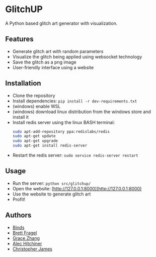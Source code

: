 # GlitchUP
A Python based glitch art generator with visualization.

## Features
- Generate glitch art with random parameters
- Visualize the glitch being applied using websocket technology
- Save the glitch as a png image
- User-friendly interface using a website

## Installation
- Clone the repository
- Install dependencies: `pip install -r dev-requirements.txt`
- (windows) enable WSL
- (windows) download linux distribution from the windows store and install it
- Install redis server using the linux BASH terminal:
    ```bash
    sudo apt-add-repository ppa:redislabs/redis
    sudo apt-get update
    sudo apt-get upgrade
    sudo apt-get install redis-server
    ```
- Restart the redis server: `sudo service redis-server restart`

## Usage
- Run the server: `python src/glitchup/`
- Open the website: [http://127.0.0.1:8000](http://127.0.0.1:8000)
- Use the website to generate glitch art
- Profit!

## Authors
- [Binds](https://github.com/akabinds)
- [Brett Fragel](https://github.com/BFragel44)
- [Grace Zhang](https://github.com/Today100)
- [Alec Hitchiner](https://github.com/supereater14)
- [Christopher James](https://github.com/gamingbuddhist)